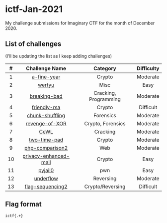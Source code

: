 # ictf-Jan-2021

My challenge submissions for Imaginary CTF for the month of December 2020.


## List of challenges

(I'll be updating the list as I keep adding challenges)

| # | Challenge Name | Category | Difficulty |
|:-:|:--------------:|:--------:|:----------:|
| 1 | [a-fine-year](../main/a-fine-year/README.md) | Crypto | Moderate |
| 2 | [wertyu](../main/a-fine-year/README.md) | Misc | Easy |
| 3 | [breaking-bad](../main/breaking-bad/README.md) | Cracking, Programming | Moderate
| 4 | [friendly-rsa](../main/friendly-rsa/README.md) | Crypto | Difficult
| 5 | [chunk-shuffling](../main/chunk-shuffling/README.md) | Forensics | Moderate
| 6 | [revenge-of-XOR](../main/revenge-of-XOR/README.md) | Crypto, Forensics | Moderate
| 7 | [CeWL](../main/CeWL/README.md) | Cracking | Moderate
| 8 | [two-time-pad](../main/two-time-pad/README.md) | Crypto | Moderate
| 9 | [php-comparison2](../main/php-comparison2/README.md) | Web | Moderate
| 10 | [privacy-enhanced-mail](../main/privacy-enhanced-mail/README.md) | Crypto | Easy
| 11 | [pyjail0](../main/pyjail0/README.md) | pwn | Easy
| 12 | [underflow](../main/underflow/README.md) | Reversing | Moderate
| 13 | [flag-sequencing2](../main/flag-sequencing2/README.md) | Crypto/Reversing | Difficult

## Flag format

`ictf{.+}`
